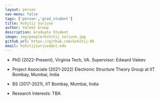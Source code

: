 ```yaml
---
layout: person
nav-menu: false
tags: ['person','grad_student']
title: Kshitij Surjuse
author: Valeev Group
description: Graduate Student
image: img/people/kshitij_surjuse.jpg
github_url: https://github.com/kshitij-05
email: kshitijsurjuse@vt.edu
---
```

- PhD (2022-Present), Virginia Tech, VA. Supervisor: Edward Valeev
- Project Associate (2021-2022) Electronic Structure Theory Group at IIT Bombay, Mumbai, India
- BS (2017-2021), IIT Bombay, Mumbai, India

- Research Interests: TBA
